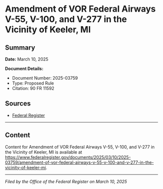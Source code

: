 # Amendment of VOR Federal Airways V-55, V-100, and V-277 in the Vicinity of Keeler, MI

## Summary

**Date:** March 10, 2025

**Document Details:**
- Document Number: 2025-03759
- Type: Proposed Rule
- Citation: 90 FR 11592

## Sources
- [Federal Register](https://www.federalregister.gov/documents/2025/03/10/2025-03759/amendment-of-vor-federal-airways-v-55-v-100-and-v-277-in-the-vicinity-of-keeler-mi)

---

## Content

Content for Amendment of VOR Federal Airways V-55, V-100, and V-277 in the Vicinity of Keeler, MI is available at https://www.federalregister.gov/documents/2025/03/10/2025-03759/amendment-of-vor-federal-airways-v-55-v-100-and-v-277-in-the-vicinity-of-keeler-mi.

---

*Filed by the Office of the Federal Register on March 10, 2025*
